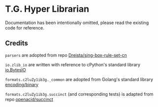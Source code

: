 # T.G. Hyper Librarian

Documentation has been intentionally omitted, please read the existing code for reference.

## Credits
`parsers` are adopted from repo [Dreista/sing-box-rule-set-cn](https://github.com/Dreista/sing-box-rule-set-cn)

`io.zlib_io` are written with reference to cPython's standard library [io.BytesIO](https://github.com/python/cpython/blob/main/Lib/_pyio.py)

`formats.c2luZy1ib3g._common` are adopted from Golang's standard library [encoding/binary](https://pkg.go.dev/encoding/binary)

`formats.c2luZy1ib3g.succinct` (and corresponding tests) is adapted from repo [openacid/succinct](https://github.com/openacid/succinct/blob/main/sskv.go)
